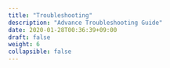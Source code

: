 ```yaml
---
title: "Troubleshooting"
description: "Advance Troubleshooting Guide"
date: 2020-01-28T00:36:39+09:00
draft: false
weight: 6
collapsible: false
---
```


